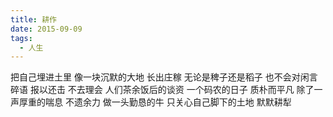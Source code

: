 ```yaml
---
title: 耕作
date: 2015-09-09
tags:
  - 人生
---
```


把自己埋进土里
像一块沉默的大地
长出庄稼
无论是稗子还是稻子<!--more-->
也不会对闲言碎语
报以还击
不去理会
人们茶余饭后的谈资
一个码农的日子
质朴而平凡
除了一声厚重的喘息
不遗余力
做一头勤恳的牛
只关心自己脚下的土地
默默耕犁
